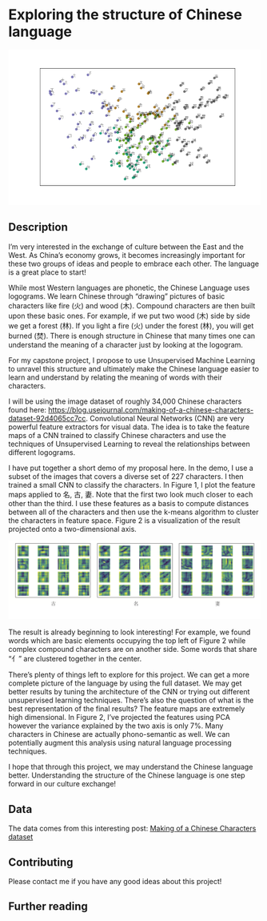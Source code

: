 # Exploring the structure of Chinese language
![](cluster_results.png)

## Description

I’m very interested in the exchange of culture between the East and the West. As China’s economy grows, it becomes increasingly important for these two groups of ideas and people to embrace each other. The language is a great place to start! 

While most Western languages are phonetic, the Chinese Language uses logograms. We learn Chinese through “drawing” pictures of basic characters like fire (火) and wood (木). Compound characters are then built upon these basic ones. For example, if we put two wood (木) side by side we get a forest (林). If you light a fire (火) under the forest (林), you will get burned (焚). There is enough structure in Chinese that many times one can understand the meaning of a character just by looking at the logogram. 

For my capstone project, I propose to use Unsupervised Machine Learning to unravel this structure and ultimately make the Chinese language easier to learn and understand by relating the meaning of words with their characters.

I will be using the image dataset of roughly 34,000 Chinese characters found here: https://blog.usejournal.com/making-of-a-chinese-characters-dataset-92d4065cc7cc. Convolutional Neural Networks (CNN) are very powerful feature extractors for visual data. The idea is to take the feature maps of a CNN trained to classify Chinese characters and use the techniques of Unsupervised Learning to reveal the relationships between different logograms.  

I have put together a short demo of my proposal here. In the demo, I use a subset of the images that covers a diverse set of 227 characters. I then trained a small CNN to classify the characters. In Figure 1, I plot the feature maps applied to 名, 古, 妻. Note that the first two look much closer to each other than the third. I use these features as a basis to compute distances between all of the characters and then use the k-means algorithm to cluster the characters in feature space. Figure 2 is a visualization of the result projected onto a two-dimensional axis. 

![fig 1](/image/combined.png)

The result is already beginning to look interesting! For example, we found words which are basic elements occupying the top left of Figure 2 while complex compound characters are on another side. Some words that share “亻” are clustered together in the center.

There’s plenty of things left to explore for this project. We can get a more complete picture of the language by using the full dataset. We may get better results by tuning the architecture of the CNN or trying out different unsupervised learning techniques. There’s also the question of what is the best representation of the final results? The feature maps are extremely high dimensional. In Figure 2, I’ve projected the features using PCA however the variance explained by the two axis is only 7%. Many characters in Chinese are actually phono-semantic as well. We can potentially augment this analysis using natural language processing techniques. 

I hope that through this project, we may understand the Chinese language better. Understanding the structure of the Chinese language is one step forward in our culture exchange! 




## Data

The data comes from this interesting post: [Making of a Chinese Characters dataset](https://blog.usejournal.com/making-of-a-chinese-characters-dataset-92d4065cc7cc)


## Contributing

Please contact me if you have any good ideas about this project!

## Further reading
